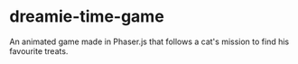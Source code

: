 # dreamie-time-game
An animated game made in Phaser.js that follows a cat's mission to find his favourite treats.
